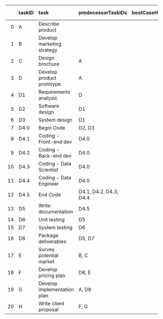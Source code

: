 |    | taskID   | task                         | predecessorTaskIDs     |   bestCaseHours |   expectedHours |   worstCaseHours |   projectManager |   frontendDeveloper |   backendDeveloper |   dataScientist |   dataEngineer |   Rate_Hour |   Quantity_People |   Total_Costs |   PM_Costs |   Dev_Team_Costs |   Maximum Reduction |   Crashing |   Crash_Cost_Hour |
|---:|:---------|:-----------------------------|:-----------------------|----------------:|----------------:|-----------------:|-----------------:|--------------------:|-------------------:|----------------:|---------------:|------------:|------------------:|--------------:|-----------:|-----------------:|--------------------:|-----------:|------------------:|
|  0 | A        | Describe product             |                        |              18 |              20 |               22 |                1 |                   0 |                  0 |               0 |              0 |          60 |                 1 |          1200 |       1200 |                0 |                5    |       1800 |               360 |
|  1 | B        | Develop marketing strategy   |                        |              36 |              40 |               44 |                1 |                   0 |                  0 |               0 |              0 |          60 |                 1 |          2400 |       2400 |                0 |               10    |       3600 |               360 |
|  2 | C        | Design brochure              | A                      |              18 |              20 |               22 |                1 |                   0 |                  0 |               0 |              0 |          60 |                 1 |          1200 |       1200 |                0 |                5    |       1800 |               360 |
|  3 | D        | Develop product  prototype   | A                      |               0 |               0 |                0 |                0 |                   0 |                  0 |               0 |              0 |          60 |                 0 |             0 |          0 |                0 |                0    |          0 |                 0 |
|  4 | D1       | Requirements analysis        | D                      |              40 |              40 |               40 |                1 |                   1 |                  1 |               1 |              1 |          60 |                 5 |         12000 |       2400 |             9600 |               10    |       3600 |               360 |
|  5 | D2       | Software design              | D1                     |              40 |              40 |               40 |                1 |                   1 |                  1 |               1 |              1 |          60 |                 5 |         12000 |       2400 |             9600 |               10    |       3600 |               360 |
|  6 | D3       | System design                | D1                     |              40 |              40 |               40 |                1 |                   0 |                  1 |               0 |              1 |          60 |                 3 |          7200 |       2400 |             4800 |               10    |       3600 |               360 |
|  7 | D4.0     | Begin Code                   | D2, D3                 |               0 |               0 |                0 |                0 |                   0 |                  0 |               0 |              0 |          60 |                 0 |             0 |          0 |                0 |                0    |          0 |                 0 |
|  8 | D4.1     | Coding - Front-end dev       | D4.0                   |             130 |             150 |              300 |                0 |                   1 |                  0 |               0 |              0 |          60 |                 1 |          9000 |          0 |             9000 |               37.5  |      27000 |               720 |
|  9 | D4.2     | Coding - Back-end dev        | D4.0                   |             160 |             180 |              200 |                0 |                   0 |                  1 |               0 |              0 |          60 |                 1 |         10800 |          0 |            10800 |               45    |      16200 |               360 |
| 10 | D4.3     | Coding - Data Scientist      | D4.0                   |              60 |              80 |              120 |                0 |                   0 |                  0 |               1 |              0 |          60 |                 1 |          4800 |          0 |             4800 |               20    |      10800 |               540 |
| 11 | D4.4     | Coding - Data Engineer       | D4.0                   |             140 |             160 |              180 |                0 |                   0 |                  0 |               0 |              1 |          60 |                 1 |          9600 |          0 |             9600 |               40    |      14400 |               360 |
| 12 | D4.5     | End Code                     | D4.1, D4.2, D4.3, D4.4 |               0 |               0 |                0 |                0 |                   0 |                  0 |               0 |              0 |          60 |                 0 |             0 |          0 |                0 |                0    |          0 |                 0 |
| 13 | D5       | Write documentation          | D4.5                   |              18 |              20 |               22 |                1 |                   1 |                  1 |               1 |              1 |          60 |                 5 |          6000 |       1200 |             4800 |                5    |       1800 |               360 |
| 14 | D6       | Unit testing                 | D5                     |              30 |              40 |               50 |                0 |                   1 |                  1 |               0 |              1 |          60 |                 3 |          7200 |          0 |             7200 |               10    |       7200 |               720 |
| 15 | D7       | System testing               | D6                     |              30 |              40 |               50 |                1 |                   1 |                  1 |               0 |              1 |          60 |                 4 |          9600 |       2400 |             7200 |               10    |       7200 |               720 |
| 16 | D8       | Package deliverables         | D5, D7                 |              18 |              20 |               22 |                1 |                   1 |                  1 |               1 |              1 |          60 |                 5 |          6000 |       1200 |             4800 |                5    |       2700 |               540 |
| 17 | E        | Survey potential market      | B, C                   |              28 |              30 |               32 |                1 |                   0 |                  0 |               0 |              0 |          60 |                 1 |          1800 |       1800 |                0 |                7.5  |       4050 |               540 |
| 18 | F        | Develop pricing plan         | D8, E                  |              13 |              15 |               17 |                1 |                   0 |                  0 |               0 |              0 |          60 |                 1 |           900 |        900 |                0 |                3.75 |       2025 |               540 |
| 19 | G        | Develop implementation  plan | A, D8                  |              28 |              30 |               32 |                1 |                   0 |                  0 |               0 |              0 |          60 |                 1 |          1800 |       1800 |                0 |                7.5  |       4050 |               540 |
| 20 | H        | Write client proposal        | F, G                   |              13 |              15 |               20 |                1 |                   0 |                  0 |               0 |              0 |          60 |                 1 |           900 |        900 |                0 |                3.75 |       2025 |               540 |